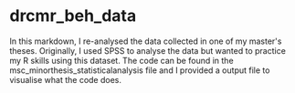 # drcmr_beh_data
In this markdown, I re-analysed the data collected in one of my master's theses. Originally, I used SPSS to analyse the data but wanted to practice my R skills using this dataset. The code can be found in the msc_minorthesis_statisticalanalysis file and I provided a output file to visualise what the code does.
